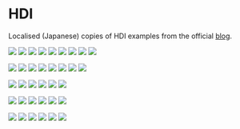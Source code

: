 # HDI

Localised (Japanese) copies of HDI examples from the official [blog](https://blog.4d.com/).  

[![](https://img.shields.io/github/downloads/4D-JP/HDI/20r9/total?color=E23089)](https://github.com/4D-JP/HDI/releases/tag/20r9)
[![](https://img.shields.io/github/downloads/4D-JP/HDI/20r8/total?color=E23089)](https://github.com/4D-JP/HDI/releases/tag/20r8)
[![](https://img.shields.io/github/downloads/4D-JP/HDI/20r7/total?color=E23089)](https://github.com/4D-JP/HDI/releases/tag/20r7)
[![](https://img.shields.io/github/downloads/4D-JP/HDI/20r6/total?color=E23089)](https://github.com/4D-JP/HDI/releases/tag/20r6)
[![](https://img.shields.io/github/downloads/4D-JP/HDI/20r5/total?color=E23089)](https://github.com/4D-JP/HDI/releases/tag/20r5)
[![](https://img.shields.io/github/downloads/4D-JP/HDI/20r4/total?color=E23089)](https://github.com/4D-JP/HDI/releases/tag/20r4)
[![](https://img.shields.io/github/downloads/4D-JP/HDI/20r3/total?color=E23089)](https://github.com/4D-JP/HDI/releases/tag/20r3)
[![](https://img.shields.io/github/downloads/4D-JP/HDI/20r2/total?color=E23089)](https://github.com/4D-JP/HDI/releases/tag/20r2)
[![](https://img.shields.io/github/downloads/4D-JP/HDI/20/total?color=E23089)](https://github.com/4D-JP/HDI/releases/tag/20)

[![](https://img.shields.io/github/downloads/4D-JP/HDI/19r8/total?color=5682DF)](https://github.com/4D-JP/HDI/releases/tag/19r8)
[![](https://img.shields.io/github/downloads/4D-JP/HDI/19r7/total?color=5682DF)](https://github.com/4D-JP/HDI/releases/tag/19r7)
[![](https://img.shields.io/github/downloads/4D-JP/HDI/19r6/total?color=5682DF)](https://github.com/4D-JP/HDI/releases/tag/19r6)
[![](https://img.shields.io/github/downloads/4D-JP/HDI/19r5/total?color=5682DF)](https://github.com/4D-JP/HDI/releases/tag/19r5)
[![](https://img.shields.io/github/downloads/4D-JP/HDI/19r4/total?color=5682DF)](https://github.com/4D-JP/HDI/releases/tag/19r4)
[![](https://img.shields.io/github/downloads/4D-JP/HDI/19r3/total?color=5682DF)](https://github.com/4D-JP/HDI/releases/tag/19r3)
[![](https://img.shields.io/github/downloads/4D-JP/HDI/19r2/total?color=5682DF)](https://github.com/4D-JP/HDI/releases/tag/19r2)
[![](https://img.shields.io/github/downloads/4D-JP/HDI/19/total?color=5682DF)](https://github.com/4D-JP/HDI/releases/tag/19)

[![](https://img.shields.io/github/downloads/4D-JP/HDI/18r6/total?color=EB8E5F)](https://github.com/4D-JP/HDI/releases/tag/18r6)
[![](https://img.shields.io/github/downloads/4D-JP/HDI/18r5/total?color=EB8E5F)](https://github.com/4D-JP/HDI/releases/tag/18r5)
[![](https://img.shields.io/github/downloads/4D-JP/HDI/18r4/total?color=EB8E5F)](https://github.com/4D-JP/HDI/releases/tag/18r4)
[![](https://img.shields.io/github/downloads/4D-JP/HDI/18r3/total?color=EB8E5F)](https://github.com/4D-JP/HDI/releases/tag/18r3)
[![](https://img.shields.io/github/downloads/4D-JP/HDI/18r2/total?color=EB8E5F)](https://github.com/4D-JP/HDI/releases/tag/18r2)
[![](https://img.shields.io/github/downloads/4D-JP/HDI/18/total?color=EB8E5F)](https://github.com/4D-JP/HDI/releases/tag/18)

[![](https://img.shields.io/github/downloads/4D-JP/HDI/17r6/total?color=3E8B93)](https://github.com/4D-JP/HDI/releases/tag/17r6)
[![](https://img.shields.io/github/downloads/4D-JP/HDI/17r5/total?color=3E8B93)](https://github.com/4D-JP/HDI/releases/tag/17r5)
[![](https://img.shields.io/github/downloads/4D-JP/HDI/17r4/total?color=3E8B93)](https://github.com/4D-JP/HDI/releases/tag/17r4)
[![](https://img.shields.io/github/downloads/4D-JP/HDI/17r3/total?color=3E8B93)](https://github.com/4D-JP/HDI/releases/tag/17r3)
[![](https://img.shields.io/github/downloads/4D-JP/HDI/17r2/total?color=3E8B93)](https://github.com/4D-JP/HDI/releases/tag/17r2)
[![](https://img.shields.io/github/downloads/4D-JP/HDI/17/total?color=3E8B93)](https://github.com/4D-JP/HDI/releases/tag/17)

[![](https://img.shields.io/github/downloads/4D-JP/HDI/16r6/total?color=8331AE)](https://github.com/4D-JP/HDI/releases/tag/16r6)
[![](https://img.shields.io/github/downloads/4D-JP/HDI/16r5/total?color=8331AE)](https://github.com/4D-JP/HDI/releases/tag/16r5)
[![](https://img.shields.io/github/downloads/4D-JP/HDI/16r4/total?color=8331AE)](https://github.com/4D-JP/HDI/releases/tag/16r4)
[![](https://img.shields.io/github/downloads/4D-JP/HDI/16r3/total?color=8331AE)](https://github.com/4D-JP/HDI/releases/tag/16r3)
[![](https://img.shields.io/github/downloads/4D-JP/HDI/16r2/total?color=8331AE)](https://github.com/4D-JP/HDI/releases/tag/16r2)
[![](https://img.shields.io/github/downloads/4D-JP/HDI/16/total?color=8331AE)](https://github.com/4D-JP/HDI/releases/tag/16)
